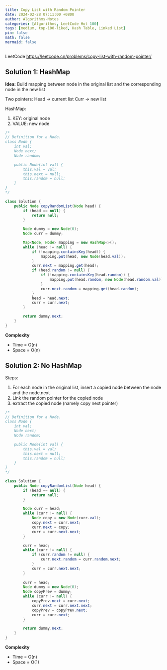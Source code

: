 ```yaml
---
title: Copy List with Random Pointer
date: 2024-02-28 07:11:00 +0800
author: Algorithms-Notes
categories: [Algorithms, LeetCode Hot 100]
tags: [medium, top-100-liked, Hash Table, Linked List]
pin: false
math: false
mermaid: false
---
```


LeetCode <https://leetcode.cn/problems/copy-list-with-random-pointer/>

## Solution 1: HashMap

**Idea:** Build mapping between node in the original list and the corresponding node in the new list

Two pointers:
Head -> current list
Curr -> new list

HashMap: 
1. KEY: original node
2. VALUE: new node

```java
/*
// Definition for a Node.
class Node {
    int val;
    Node next;
    Node random;

    public Node(int val) {
        this.val = val;
        this.next = null;
        this.random = null;
    }
}
*/

class Solution {
    public Node copyRandomList(Node head) {
        if (head == null) {
            return null;
        }

        Node dummy = new Node(0);
        Node curr = dummy;

        Map<Node, Node> mapping = new HashMap<>();
        while (head != null) {
            if (!mapping.containsKey(head)) {
                mapping.put(head, new Node(head.val));
            }
            curr.next = mapping.get(head);
            if (head.random != null) {
                if (!mapping.containsKey(head.random)) {
                    mapping.put(head.random, new Node(head.random.val));
                }
                curr.next.random = mapping.get(head.random);
            }
            head = head.next;
            curr = curr.next;
        }

        return dummy.next;
    }
}
```

**Complexity**

* Time = O(n) 
* Space = O(n) 

## Solution 2: No HashMap

Steps:
1. For each node in the original list, insert a copied node between the node and the node.next
2. Link the random pointer for the copied node
3. extract the copied node (namely copy next pointer)

```java
/*
// Definition for a Node.
class Node {
    int val;
    Node next;
    Node random;

    public Node(int val) {
        this.val = val;
        this.next = null;
        this.random = null;
    }
}
*/

class Solution {
    public Node copyRandomList(Node head) {
        if (head == null) {
            return null;
        }

        Node curr = head;
        while (curr != null) {
            Node copy = new Node(curr.val);
            copy.next = curr.next;
            curr.next = copy;
            curr = curr.next.next;
        }

        curr = head;
        while (curr != null) {
            if (curr.random != null) {
                curr.next.random = curr.random.next;
            }
            curr = curr.next.next;
        }
        
        curr = head;
        Node dummy = new Node(0);
        Node copyPrev = dummy;
        while (curr != null) {
            copyPrev.next = curr.next;
            curr.next = curr.next.next;
            copyPrev = copyPrev.next;
            curr = curr.next;
        }

        return dummy.next;
    }
}
```

**Complexity**

* Time = O(n) 
* Space = O(1) 